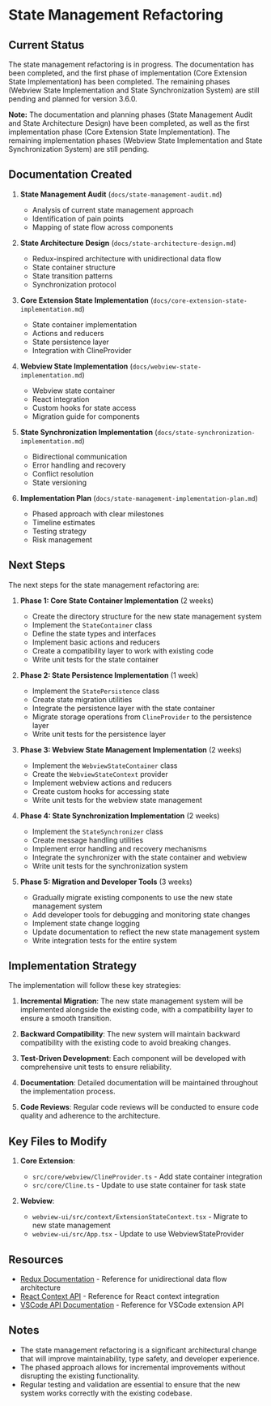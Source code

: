 # State Management Refactoring

## Current Status

The state management refactoring is in progress. The documentation has been completed, and the first phase of implementation (Core Extension State Implementation) has been completed. The remaining phases (Webview State Implementation and State Synchronization System) are still pending and planned for version 3.6.0.

**Note:** The documentation and planning phases (State Management Audit and State Architecture Design) have been completed, as well as the first implementation phase (Core Extension State Implementation). The remaining implementation phases (Webview State Implementation and State Synchronization System) are still pending.

## Documentation Created

1. **State Management Audit** (`docs/state-management-audit.md`)
   - Analysis of current state management approach
   - Identification of pain points
   - Mapping of state flow across components

2. **State Architecture Design** (`docs/state-architecture-design.md`)
   - Redux-inspired architecture with unidirectional data flow
   - State container structure
   - State transition patterns
   - Synchronization protocol

3. **Core Extension State Implementation** (`docs/core-extension-state-implementation.md`)
   - State container implementation
   - Actions and reducers
   - State persistence layer
   - Integration with ClineProvider

4. **Webview State Implementation** (`docs/webview-state-implementation.md`)
   - Webview state container
   - React integration
   - Custom hooks for state access
   - Migration guide for components

5. **State Synchronization Implementation** (`docs/state-synchronization-implementation.md`)
   - Bidirectional communication
   - Error handling and recovery
   - Conflict resolution
   - State versioning

6. **Implementation Plan** (`docs/state-management-implementation-plan.md`)
   - Phased approach with clear milestones
   - Timeline estimates
   - Testing strategy
   - Risk management

## Next Steps

The next steps for the state management refactoring are:

1. **Phase 1: Core State Container Implementation** (2 weeks)
   - Create the directory structure for the new state management system
   - Implement the `StateContainer` class
   - Define the state types and interfaces
   - Implement basic actions and reducers
   - Create a compatibility layer to work with existing code
   - Write unit tests for the state container

2. **Phase 2: State Persistence Implementation** (1 week)
   - Implement the `StatePersistence` class
   - Create state migration utilities
   - Integrate the persistence layer with the state container
   - Migrate storage operations from `ClineProvider` to the persistence layer
   - Write unit tests for the persistence layer

3. **Phase 3: Webview State Management Implementation** (2 weeks)
   - Implement the `WebviewStateContainer` class
   - Create the `WebviewStateContext` provider
   - Implement webview actions and reducers
   - Create custom hooks for accessing state
   - Write unit tests for the webview state management

4. **Phase 4: State Synchronization Implementation** (2 weeks)
   - Implement the `StateSynchronizer` class
   - Create message handling utilities
   - Implement error handling and recovery mechanisms
   - Integrate the synchronizer with the state container and webview
   - Write unit tests for the synchronization system

5. **Phase 5: Migration and Developer Tools** (3 weeks)
   - Gradually migrate existing components to use the new state management system
   - Add developer tools for debugging and monitoring state changes
   - Implement state change logging
   - Update documentation to reflect the new state management system
   - Write integration tests for the entire system

## Implementation Strategy

The implementation will follow these key strategies:

1. **Incremental Migration**: The new state management system will be implemented alongside the existing code, with a compatibility layer to ensure a smooth transition.

2. **Backward Compatibility**: The new system will maintain backward compatibility with the existing code to avoid breaking changes.

3. **Test-Driven Development**: Each component will be developed with comprehensive unit tests to ensure reliability.

4. **Documentation**: Detailed documentation will be maintained throughout the implementation process.

5. **Code Reviews**: Regular code reviews will be conducted to ensure code quality and adherence to the architecture.

## Key Files to Modify

1. **Core Extension**:
   - `src/core/webview/ClineProvider.ts` - Add state container integration
   - `src/core/Cline.ts` - Update to use state container for task state

2. **Webview**:
   - `webview-ui/src/context/ExtensionStateContext.tsx` - Migrate to new state management
   - `webview-ui/src/App.tsx` - Update to use WebviewStateProvider

## Resources

- [Redux Documentation](https://redux.js.org/) - Reference for unidirectional data flow architecture
- [React Context API](https://reactjs.org/docs/context.html) - Reference for React context integration
- [VSCode API Documentation](https://code.visualstudio.com/api/references/vscode-api) - Reference for VSCode extension API

## Notes

- The state management refactoring is a significant architectural change that will improve maintainability, type safety, and developer experience.
- The phased approach allows for incremental improvements without disrupting the existing functionality.
- Regular testing and validation are essential to ensure that the new system works correctly with the existing codebase.

